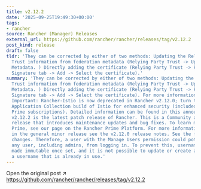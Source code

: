 ```yaml
---
title: v2.12.2
date: '2025-09-25T19:49:30+00:00'
tags:
- rancher
source: Rancher (Manager) Releases
external_url: https://github.com/rancher/rancher/releases/tag/v2.12.2
post_kind: release
draft: false
tldr: 'They can be corrected by either of two methods: Updating the Relying Party
  Trust information from federation metadata (Relying Party Trust -> Update from Federation
  Metadata. ) Directly adding the certificate (Relying Party Trust -> Properties ->
  Signature tab -> Add -> Select the certificate).'
summary: 'They can be corrected by either of two methods: Updating the Relying Party
  Trust information from federation metadata (Relying Party Trust -> Update from Federation
  Metadata. ) Directly adding the certificate (Relying Party Trust -> Properties ->
  Signature tab -> Add -> Select the certificate). For more information see #48655.
  Important: Rancher-Istio is now deprecated in Rancher v2.12.0; turn to the SUSE
  Application Collection build of Istio for enhanced security (included in SUSE Rancher
  Prime subscriptions). Detailed information can be found in this announcement. Rancher
  v2.12.2 is the latest patch release of Rancher. This is a Community and Prime version
  release that introduces maintenance updates and bug fixes. To learn more about Rancher
  Prime, see our page on the Rancher Prime Platform. For more information on new features
  in the general minor release see the v2.12.0 release notes. See the full list of
  changes. Therefore, a user with the Manage Users permission could potentially deny
  any user, including admins, from logging in. To prevent this, usernames have been
  made immutable once set, and it is not possible to update or create a user with
  a username that is already in use.'
---
```

Open the original post ↗ https://github.com/rancher/rancher/releases/tag/v2.12.2
